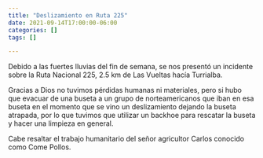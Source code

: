 ```yaml
---
title: "Deslizamiento en Ruta 225"
date: 2021-09-14T17:00:00-06:00
categories: []
tags: []

---
```


Debido a las fuertes lluvias del fin de semana, se nos presentó un incidente sobre la Ruta Nacional 225, 2.5 km de Las Vueltas hacía Turrialba.

<!--more-->

Gracias a Dios no tuvimos pérdidas humanas ni materiales, pero si hubo que evacuar de una buseta a un grupo de norteamericanos que iban en esa buseta en el momento que se vino un deslizamiento dejando la buseta atrapada, por lo que tuvimos que utilizar un backhoe para rescatar la buseta y hacer una limpieza en general.

Cabe resaltar el trabajo humanitario del señor agricultor Carlos conocido como Come Pollos.
